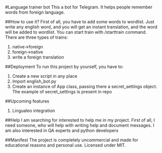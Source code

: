 #Language trainer bot
This a bot for Telegram. It helps people remember words from foreign language.

##How to use it?
First of all, you have to add some words to wordlist. 
Just write any english word, and you will get an instant translation, and the word will be added to wordlist.
You can start train with /starttrain command. 
There are three types of trains: 

1. native->foreign
2. foreign->native
3. write a foreign translation

##Deployment
To run this project by yourself, you have to:

1. Create a new script in any place
2. Import english_bot.py
3. Create an instance of App class, passing there a secret_settings object. The example of secret_settings is present in repo

##Upcoming features
1. Lingualeo integration


##Help
I am searching for interested to help me in my project. 
First of all, I need someone, who will help with writing help and document messages.
I am also interested in QA experts and python developers

##Manifest
The project is completely uncommercial and made for educational reasons and personal use.
Licensed under MIT.